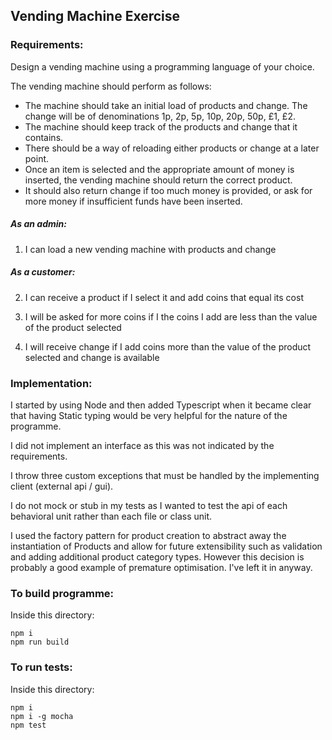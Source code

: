 ## Vending Machine Exercise

### Requirements:

Design a vending machine using a programming language of your choice. 

The vending machine should perform as follows:

- The machine should take an initial load of products and change. The 
change will be of denominations 1p, 2p, 5p, 10p, 20p, 50p, £1, £2.
- The machine should keep track of the products and change that it 
contains.
- There should be a way of reloading either products or change at a 
later point.
- Once an item is selected and the appropriate amount of money is 
inserted, the vending machine should return the correct product.
- It should also return change if too much money is provided, or ask for 
more money if insufficient funds have been inserted.

##### As an admin:
1. I can load a new vending machine with products and change

##### As a customer:
2. I can receive a product
if I select it and add coins that equal its cost

3. I will be asked for more coins
if I the coins I add are less than the value of the product selected

3. I will receive change
if I add coins more than the value of the product selected and change is 
available


### Implementation:

I started by using Node and then added Typescript when it became 
clear that having Static typing would be very helpful for the nature of 
the programme. 

I did not implement an interface as this was not indicated by the 
requirements. 

I throw three custom exceptions that must be handled by the 
implementing client (external api / gui).

I do not mock or stub in my tests as I wanted to test the api of each 
behavioral unit rather than each file or class unit. 

I used the factory pattern for product creation to abstract away the 
instantiation of Products and allow for future extensibility such as 
validation and adding additional product category types. However this 
decision is probably a good example of premature optimisation. I've left 
it in anyway. 

### To build programme:

Inside this directory:
```
npm i
npm run build

```

### To run tests:

Inside this directory:
```
npm i
npm i -g mocha
npm test
```
